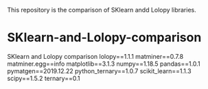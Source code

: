 This repository is the comparison of SKlearn andd Lolopy libraries. 




# SKlearn-and-Lolopy-comparison
SKlearn and Lolopy comparison
lolopy==1.1.1
matminer==0.7.8
matminer.egg==info
matplotlib==3.1.3
numpy==1.18.5
pandas==1.0.1
pymatgen==2019.12.22
python_ternary==1.0.7
scikit_learn==1.1.3
scipy==1.5.2
ternary==0.1

